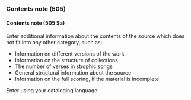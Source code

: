 ### Contents note (505)

#### Contents note (505 $a)
Enter additional information about the contents of the source which does not fit into any other category, such as:

- Information on different versions of the work
- Information on the structure of collections
- The number of verses in strophic songs
- General structural information about the source
- Information on the full scoring, if the material is incomplete

Enter using your cataloging language.

